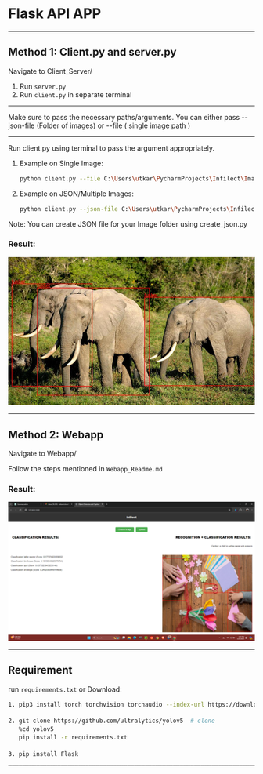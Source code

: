 # Flask API APP
________________________________________________________________________________________________________________________
## Method 1: Client.py and server.py
Navigate to Client_Server/

1. Run `server.py`
2. Run `client.py` in separate terminal
________________________________________________
Make sure to pass the necessary paths/arguments.
You can either pass --json-file (Folder of images) or --file ( single image path )
________________________________________________
Run client.py using terminal to pass the argument appropriately.

1. Example on Single Image:
    ```bash
    python client.py --file C:\Users\utkar\PycharmProjects\Infilect\Images\image-24.jpg

2. Example on JSON/Multiple Images:
    ```bash
    python client.py --json-file C:\Users\utkar\PycharmProjects\Infilect\Images\images_data.json

Note: You can create JSON file for your Image folder using create_json.py

### Result:
![Result using Client/Server](https://github.com/Utkarsh13tiwari/Flask_APP-Image-detection-classification-captioning/blob/main/Client_Server/result_image.jpg)
________________________________________________________________________________________________________________________
## Method 2: Webapp
Navigate to Webapp/

Follow the steps mentioned in `Webapp_Readme.md`

### Result:
![Result using Webapp](https://github.com/Utkarsh13tiwari/Flask_APP-Image-detection-classification-captioning/blob/main/Webapp/Results/Output.png)
________________________________________________________________________________________________________________________
## Requirement

run `requirements.txt`
or
Download:
```bash
1. pip3 install torch torchvision torchaudio --index-url https://download.pytorch.org/whl/cu118 (Download Pytorch)

2. git clone https://github.com/ultralytics/yolov5  # clone
   %cd yolov5
   pip install -r requirements.txt

3. pip install Flask
________________________________________________________________________________________________________________________
